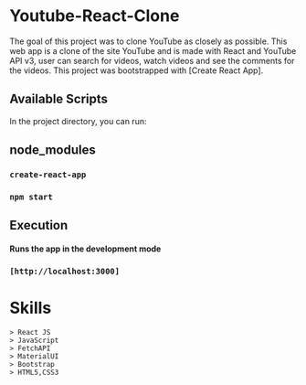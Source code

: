 # Youtube-React-Clone
The goal of this project was to clone YouTube as closely as possible. This web app is a clone of the site YouTube and is made with React and YouTube API v3, user can search for videos, watch videos and see the comments for the videos.
This project was bootstrapped with [Create React App].

## Available Scripts

In the project directory, you can run:
## node_modules
### `create-react-app`
### `npm start`


## Execution 
#### Runs the app in the development mode
### `[http://localhost:3000]`

  # Skills 
    > React JS
    > JavaScript
    > FetchAPI
    > MaterialUI
    > Bootstrap
    > HTML5,CSS3
